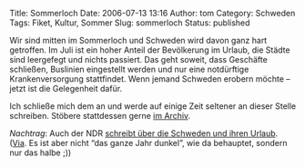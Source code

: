 Title: Sommerloch
Date: 2006-07-13 13:16
Author: tom
Category: Schweden
Tags: Fiket, Kultur, Sommer
Slug: sommerloch
Status: published

Wir sind mitten im Sommerloch und Schweden wird davon ganz hart
getroffen. Im Juli ist ein hoher Anteil der Bevölkerung im Urlaub, die
Städte sind leergefegt und nichts passiert. Das geht soweit, dass
Geschäfte schließen, Buslinien eingestellt werden und nur eine
notdürftige Krankenversorgung stattfindet. Wenn jemand Schweden erobern
möchte – jetzt ist die Gelegenheit dafür.

Ich schließe mich dem an und werde auf einige Zeit seltener an dieser
Stelle schreiben. Stöbere stattdessen gerne [im
Archiv](http://www.fiket.de/archiv/).

*Nachtrag*: Auch der NDR [schreibt über die Schweden und ihren
Urlaub](http://www3.ndr.de/ndrtv_pages_std/0,3147,OID2885972_REF2482,00.html).
([Via](http://www.uni-giessen.de/fachschaft-ew/?p=40). Es ist aber nicht
“das ganze Jahr dunkel”, wie da behauptet, sondern nur das halbe ;))

